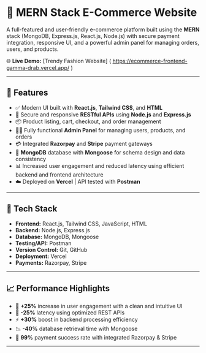 # 🛒 MERN Stack E-Commerce Website

A full-featured and user-friendly e-commerce platform built using the 
**MERN** stack (MongoDB, Express.js, React.js, Node.js) with secure payment integration, responsive UI, and a powerful admin panel for managing orders, users, and products.

🌐 **Live Demo:** [Trendy Fashion Website] ( https://ecommerce-frontend-gamma-drab.vercel.app/ )

---

## 🚀 Features

- ✅ Modern UI built with **React.js**, **Tailwind CSS**, and **HTML**
- 🔐 Secure and responsive **RESTful APIs** using **Node.js** and **Express.js**
- 📦 Product listing, cart, checkout, and order management
- 🧑‍💼 Fully functional **Admin Panel** for managing users, products, and orders
- 💳 Integrated **Razorpay** and **Stripe** payment gateways
- 📂 **MongoDB** database with **Mongoose** for schema design and data consistency
- 📊 Increased user engagement and reduced latency using efficient backend and frontend architecture
- ☁️ Deployed on **Vercel** | API tested with **Postman**

---

## 🧰 Tech Stack

- **Frontend:** React.js, Tailwind CSS, JavaScript, HTML  
- **Backend:** Node.js, Express.js  
- **Database:** MongoDB, Mongoose  
- **Testing/API:** Postman  
- **Version Control:** Git, GitHub  
- **Deployment:** Vercel  
- **Payments:** Razorpay, Stripe

---

## 📈 Performance Highlights

- 🔼 **+25%** increase in user engagement with a clean and intuitive UI  
- 🚀 **-25%** latency using optimized REST APIs  
- ⚡ **+30%** boost in backend processing efficiency  
- 📉 **-40%** database retrieval time with Mongoose  
- 💸 **99%** payment success rate with integrated Razorpay & Stripe

---



